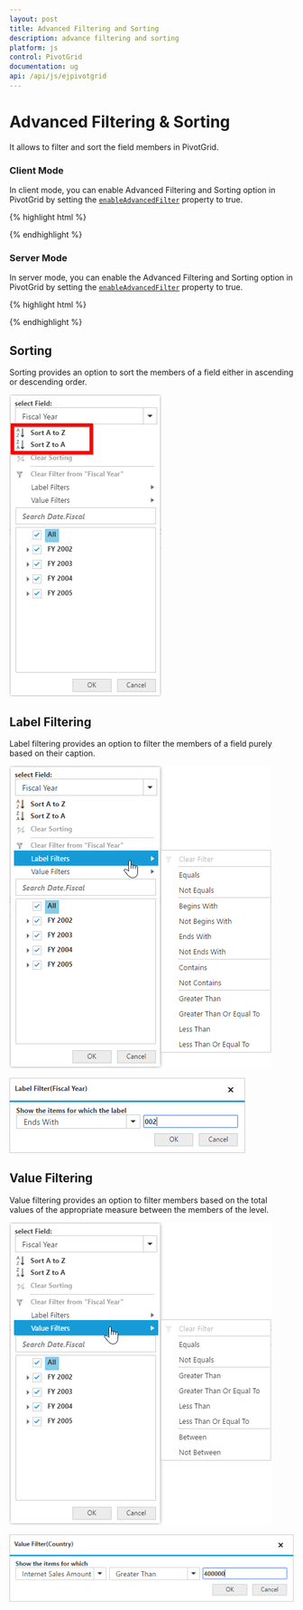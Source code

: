```yaml
---
layout: post
title: Advanced Filtering and Sorting
description: advance filtering and sorting
platform: js
control: PivotGrid
documentation: ug
api: /api/js/ejpivotgrid
---
```


# Advanced Filtering & Sorting

It allows to filter and sort the field members in PivotGrid.

### Client Mode

In client mode, you can enable Advanced Filtering and Sorting option in PivotGrid by setting the [`enableAdvancedFilter`](/api/js/ejpivotgrid#members:enableAdvancedFilter) property to true.

{% highlight html %}

<div id="PivotGrid1"></div>
<script>
    $("#PivotGrid1").ejPivotGrid({
            //...
            enableAdvancedFilter: true
    });
</script>

{% endhighlight %}

### Server Mode

In server mode, you can enable the Advanced Filtering and Sorting option in PivotGrid by setting the [`enableAdvancedFilter`](/api/js/ejpivotgrid#members:enableAdvancedFilter) property to true.

{% highlight html %}

<div id="PivotGrid1"></div>
<script>
    $("#PivotGrid1").ejPivotGrid({
        //...
        enableAdvancedFilter: true
    });
</script>

{% endhighlight %}

## Sorting

Sorting provides an option to sort the members of a field either in ascending or descending order. 

![](AdvanceFiltering_images/sorting.png)

## Label Filtering

Label filtering provides an option to filter the members of a field purely based on their caption. 

![](AdvanceFiltering_images/filtering.png)

![](AdvanceFiltering_images/filtering_dialog.png)


## Value Filtering

Value filtering provides an option to filter members based on the total values of the appropriate measure between the members of the level. 

![](AdvanceFiltering_images/valuefilter.png)

![](AdvanceFiltering_images/valuefilter_dialog.png)
